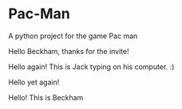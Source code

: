 # Pac-Man
A python project for the game Pac man

Hello Beckham, thanks for the invite!

Hello again! This is Jack typing on his computer. :)

Hello yet again!

Hello! This is Beckham